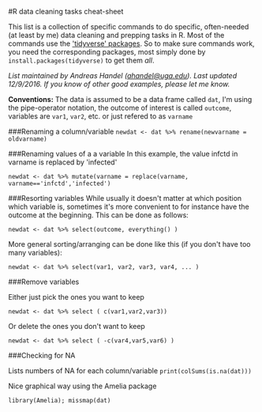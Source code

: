 #R data cleaning tasks cheat-sheet

This list is a collection of specific commands to do specific, often-needed (at least by me) data cleaning and prepping tasks in R. Most of the commands use the ['tidyverse' packages](https://github.com/hadley/tidyverse). So to make sure commands work, you need the corresponding packages, most simply done by `install.packages(tidyverse)` to get them _all_.

*List maintained by Andreas Handel (ahandel@uga.edu). Last updated 12/9/2016.*
*If you know of other good examples, please let me know.*


__Conventions:__ The data is assumed to be a data frame called `dat`, I'm using the pipe-operator notation, the outcome of interest is called `outcome`, variables are `var1`, `var2`, etc. or just refered to as `varname`

###Renaming a column/variable
`newdat <- dat %>% rename(newvarname = oldvarname)`  

###Renaming values of a a variable
In this example, the value infctd in varname is replaced by 'infected'

`newdat <- dat %>% mutate(varname = replace(varname, varname=='infctd','infected')`  


###Resorting variables
While usually it doesn't matter at which position which variable is, sometimes it's more convenient to for instance have the outcome at the beginning. This can be done as follows:

`newdat <- dat %>% select(outcome, everything() )`

More general sorting/arranging can be done like this (if you don't have too many variables):

`newdat <- dat %>% select(var1, var2, var3, var4, ... )`


###Remove variables

Either just pick the ones you want to keep

`newdat <- dat %>% select ( c(var1,var2,var3))`

Or delete the ones you don't want to keep

`newdat <- dat %>% select ( -c(var4,var5,var6) )`


###Checking for NA

Lists numbers of NA for each column/variable
`print(colSums(is.na(dat)))` 

Nice graphical way using the Amelia package

`library(Amelia); missmap(dat)`


